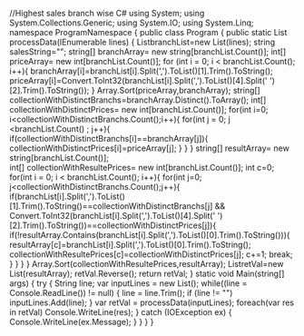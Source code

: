 //Highest sales branch wise C#
using System;
using System.Collections.Generic;
using System.IO;
using System.Linq;
namespace ProgramNamespace
{
    public class Program
    {
        public static List<String> processData(IEnumerable<string> lines)
        {
            List<string>branchList=new List<string>(lines);
            string salesString="";
            string[] branchArray= new string[branchList.Count()];
            int[] priceArray= new int[branchList.Count()];
            for (int i = 0; i < branchList.Count(); i++){ 
                branchArray[i]=branchList[i].Split(',').ToList()[1].Trim().ToString();
                priceArray[i]=Convert.ToInt32(branchList[i].Split(',').ToList()[4].Split(' ')[2].Trim().ToString());
            } 
            Array.Sort(priceArray,branchArray);
            string[] collectionWithDistinctBranchs=branchArray.Distinct().ToArray();
            int[] collectionWithDistinctPrices= new int[branchList.Count()];
            for(int i=0; i<collectionWithDistinctBranchs.Count();i++){
                for(int j = 0; j <branchList.Count() ; j++){ 
                    if(collectionWithDistinctBranchs[i]==branchArray[j]){
                        collectionWithDistinctPrices[i]=priceArray[j];
                    }
                }
            }
            string[] resultArray= new string[branchList.Count()];           
            int[] collectionWithResultePrices= new int[branchList.Count()];
            int c=0;
            for(int i = 0; i < branchList.Count(); i++){ 
                for(int j=0; j<collectionWithDistinctBranchs.Count();j++){
                    if(branchList[i].Split(',').ToList()[1].Trim().ToString()==collectionWithDistinctBranchs[j] && Convert.ToInt32(branchList[i].Split(',').ToList()[4].Split(' ')[2].Trim().ToString())==collectionWithDistinctPrices[j]){
                        if(!resultArray.Contains(branchList[i].Split(',').ToList()[0].Trim().ToString())){
                            resultArray[c]=branchList[i].Split(',').ToList()[0].Trim().ToString();
                            collectionWithResultePrices[c]=collectionWithDistinctPrices[j];
                            c+=1;
                            break;
                        }
                    }
                }
            } 
            Array.Sort(collectionWithResultePrices,resultArray);
            List<String>retVal=new List<String>(resultArray);
            retVal.Reverse();
            return retVal;
        }
        static void Main(string[] args)
        {
            try
            {
                String line;
                var inputLines = new List<String>();
                while((line = Console.ReadLine()) != null) {
                  line = line.Trim();
                  if (line != "")
                    inputLines.Add(line);
                }
                var retVal = processData(inputLines);
                foreach(var res in retVal)
                  Console.WriteLine(res);
            }
            catch (IOException ex)
            {
                Console.WriteLine(ex.Message);
            }
        }
    }
}
